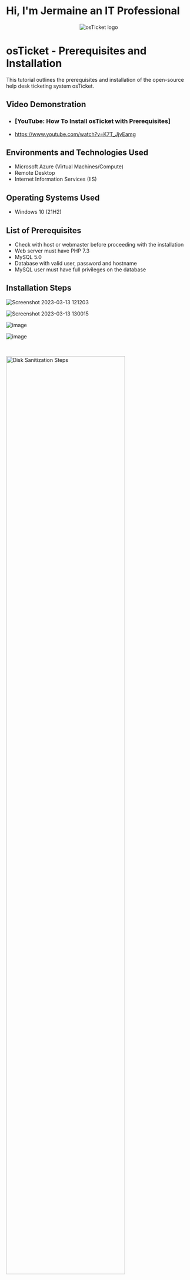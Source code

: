 # Hi, I'm Jermaine an IT Professional 
<p align="center">
<img src="https://i.imgur.com/Clzj7Xs.png" alt="osTicket logo"/>
</p>

<h1>osTicket - Prerequisites and Installation</h1>
This tutorial outlines the prerequisites and installation of the open-source help desk ticketing system osTicket.<br />


<h2>Video Demonstration</h2>

- ### [YouTube: How To Install osTicket with Prerequisites]
- https://www.youtube.com/watch?v=K7T_JjvEamg
<h2>Environments and Technologies Used</h2>

- Microsoft Azure (Virtual Machines/Compute)
- Remote Desktop
- Internet Information Services (IIS)

<h2>Operating Systems Used </h2>

- Windows 10</b> (21H2)

<h2>List of Prerequisites</h2>

- Check with host or webmaster before proceeding with the installation 
- Web server must have PHP 7.3
- MySQL 5.0
- Database with valid user, password and hostname
- MySQL user must have full privileges on the database

<h2>Installation Steps</h2>

 ![Screenshot 2023-03-13 121203](https://user-images.githubusercontent.com/126797177/224787159-7dd6628a-e26c-4f84-8b64-9119b23ace65.png)
 
 
 
 ![Screenshot 2023-03-13 130015](https://user-images.githubusercontent.com/126797177/224788919-d34c9e1d-332d-4728-b7ad-98d9c33a9ff5.png)

 
 
 
 ![image](https://user-images.githubusercontent.com/126797177/224789742-4a676aab-0fe8-4a5e-a1ed-780b15476e53.png)
 
 
 
 ![image](https://user-images.githubusercontent.com/126797177/224790768-e92d14b9-9dff-45ae-b6c3-9f34c3e54c21.png)

<p>

</p>
<br />

<p>
<img src="https://i.imgur.com/DJmEXEB.png" height="80%" width="80%" alt="Disk Sanitization Steps"/>
</p>
<p>

</p>
<br />

<p>
![Screenshot 2023-03-13 122308](https://user-images.githubusercontent.com/126797177/224782444-be9fc0e3-47a9-4d10-aa44-8e6ef90fec1f.png)
<p>


![Screenshot 2023-03-13 122308](https://user-images.githubusercontent.com/126797177/224786453-42b1ad5e-95b9-4d5c-9810-ac2fe09c030a.png)
